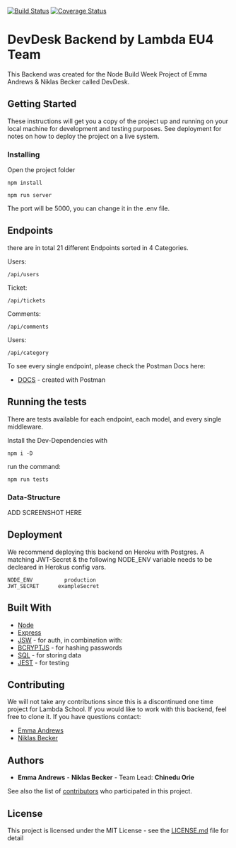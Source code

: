 [![Build Status](https://travis-ci.org/devDesk-queue-2020/backend.svg?branch=develop)](https://travis-ci.org/devDesk-queue-2020/backend)
[![Coverage Status](https://coveralls.io/repos/github/devDesk-queue-2020/backend/badge.svg?branch=develop)](https://coveralls.io/github/devDesk-queue-2020/backend?branch=develop)

# DevDesk Backend by Lambda EU4 Team

This Backend was created for the Node Build Week Project of Emma Andrews & Niklas Becker called DevDesk.

## Getting Started

These instructions will get you a copy of the project up and running on your local machine for development and testing purposes. See deployment for notes on how to deploy the project on a live system.

### Installing

Open the project folder
```
npm install
```
```
npm run server
```
The port will be 5000, you can change it in the .env file.

## Endpoints

there are in total 21 different Endpoints sorted in 4 Categories.

Users:
```
/api/users
```
Ticket:
```
/api/tickets
```
Comments:
```
/api/comments
```
Users:
```
/api/category
```

To see every single endpoint, please check the Postman Docs here:

* [DOCS](https://documenter.getpostman.com/view/10271984/SWTEcwFi?version=latest#intro) - created with Postman

## Running the tests

There are tests available for each endpoint, each model, and every single middleware.

Install the Dev-Dependencies with 
```
npm i -D
```
run the command: 
```
npm run tests
```

### Data-Structure

ADD SCREENSHOT HERE

## Deployment

We recommend deploying this backend on Heroku with Postgres. A matching JWT-Secret & the following NODE_ENV variable needs to be decleared in Herokus config vars.

```
NODE_ENV          production
JWT_SECRET      exampleSecret
```


## Built With

* [Node](https://nodejs.org/en/)
* [Express](http://expressjs.com/)
* [JSW](https://jwt.io/) - for auth, in combination with:
* [BCRYPTJS](https://www.npmjs.com/package/bcrypt) - for hashing passwords
* [SQL](https://www.sqlite.org/) - for storing data
* [JEST](https://jestjs.io/) - for testing


## Contributing

We will not take any contributions since this is a discontinued one time project for Lambda School. If you would like to work with this backend, feel free to clone it. If you have questions contact:

* [Emma Andrews](https://github.com/ELAndrews)
* [Niklas Becker](https://github.com/niklasbec)

## Authors

* **Emma Andrews** - **Niklas Becker** - Team Lead: **Chinedu Orie**

See also the list of [contributors](https://github.com/your/project/contributors) who participated in this project.

## License

This project is licensed under the MIT License - see the [LICENSE.md](LICENSE.md) file for detail


